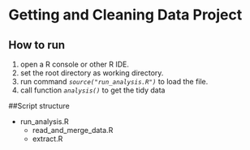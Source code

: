 # Getting and Cleaning Data Project

## How to run

1. open a R console or other R IDE.
2. set the root directory as working directory.
3. run command *`source("run_analysis.R")`* to load the file.
4. call function *`analysis()`* to get the tidy data

##Script structure
* run_analysis.R
	*  read_and_merge_data.R
	*  extract.R